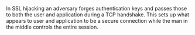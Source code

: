 In SSL hijacking an adversary forges authentication keys and passes those to both the user and application during a TCP handshake. This sets up what appears to user and application to be a secure connection while the man in the middle controls the entire session. 
